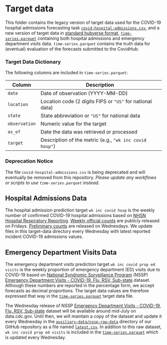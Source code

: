 # Target data
This folder contains the legacy version of target data used for the COVID-19 hospital admissions forecasting task [`covid-hospital-admissions.csv`](covid-hospital-admissions.csv), and a new version of target data in [standard hubverse format](https://docs.hubverse.io/en/latest/user-guide/target-data.html), [`time-series.parquet`](time-series.parquet) containing both hospital admissions and emergency department visits data. `time-series.parquet` contains the truth data for (eventual) evaluation of the forecasts submitted to the CovidHub.

### Target Data Dictionary

The following columns are included in `time-series.parquet`:

| Column      | Description                                                        |
|-------------|--------------------------------------------------------------------|
| `date`      | Date of observation (YYYY-MM-DD)                                   |
| `location`  | Location code (2 digits FIPS or `"US"` for national data)          |    
| `state`     | State abbreviation or `"US"` for national data                     |
| `observation` | Numeric value for the target                                     |
| `as_of`     | Date the data was retrieved or processed                           |
| `target`    | Description of the metric (e.g., `"wk inc covid hosp"`)            |


### Deprecation Notice

The file `covid-hospital-admissions.csv` is being deprecated and will eventually be removed from this repository.   *Please update any workflows or scripts to use `time-series.parquet` instead.*


## Hospital Admissions Data
The hospital admission prediction target `wk inc covid hosp` is the weekly number of confirmed COVID-19 hospital admissions based on [NHSN Hospital Respiratory Reporting](https://www.cdc.gov/nhsn/psc/hospital-respiratory-reporting.html). [Weekly official counts](https://data.cdc.gov/Public-Health-Surveillance/Weekly-Hospital-Respiratory-Data-HRD-Metrics-by-Ju/ua7e-t2fy/about_data) are publicly released on Fridays. [Preliminary counts](https://data.cdc.gov/Public-Health-Surveillance/Weekly-Hospital-Respiratory-Data-HRD-Metrics-by-Ju/mpgq-jmmr/about_data) are released on Wednesdays. We update files in this target-data directory every Wednesday with latest reported incident COVID-19 admissions values.

## Emergency Department Visits Data
The emergency department visits prediction target `wk inc covid prop ed visits` is the weekly proportion of emergency department (ED) visits due to COVID-19 based on [National Syndromic Surveillance Program](https://www.cdc.gov/nssp/index.html) (NSSP) [Emergency Department Visits - COVID-19, Flu, RSV, Sub-state](https://data.cdc.gov/Public-Health-Surveillance/NSSP-Emergency-Department-Visit-Trajectories-by-St/rdmq-nq56/about_data) dataset. Although these numbers are reported in the percentage form, we accept forecasts as decimal proportions. The target data values are therefore expressed that way in the [`time-series.parquet`](time-series.parquet) target data file. 

The Wednesday release of NSSP [Emergency Department Visits - COVID-19, Flu, RSV, Sub-state](https://data.cdc.gov/Public-Health-Surveillance/NSSP-Emergency-Department-Visit-Trajectories-by-St/rdmq-nq56/about_data) dataset will be available around mid-July on data.cdc.gov. Until then, we will maintain a copy of the dataset and update it every Wednesday in the [`auxiliary-data/nssp-raw-data`](../auxiliary-data/nssp-raw-data) directory of our GitHub repository as a file named [`latest.csv`](../auxiliary-data/nssp-raw-data/latest.csv).
In addition to this raw dataset, `wk inc covid prop ed visits` is included in the [`time-series.parquet`](time-series.parquet) which is updated every Wednesday.
